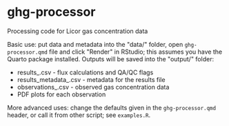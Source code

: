 # ghg-processor

Processing code for Licor gas concentration data

Basic use: put data and metadata into the "data/" folder, open `ghg-processor.qmd`
file and click "Render" in RStudio; this assumes you have the Quarto package
installed. Outputs will be saved into the "output/" folder:

* results_<date>.csv - flux calculations and QA/QC flags
* results_metadata_<date>.csv - metadata for the results file
* observations_<date>.csv - observed gas concentration data
* PDF plots for each observation

More advanced uses: change the defaults given in the `ghg-processor.qmd`
header, or call it from other script; see `examples.R`.
